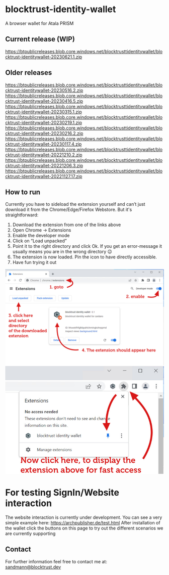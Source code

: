 # blocktrust-identity-wallet
A browser wallet for Atala PRISM

## Current release (WIP)
https://btpublicreleases.blob.core.windows.net/blocktrusttidentitywallet/blocktrust-identitywallet-20230621.1.zip

## Older releases
https://btpublicreleases.blob.core.windows.net/blocktrusttidentitywallet/blocktrust-identitywallet-20230516.2.zip
https://btpublicreleases.blob.core.windows.net/blocktrusttidentitywallet/blocktrust-identitywallet-20230416.5.zip
https://btpublicreleases.blob.core.windows.net/blocktrusttidentitywallet/blocktrust-identitywallet-20230315.1.zip
https://btpublicreleases.blob.core.windows.net/blocktrusttidentitywallet/blocktrust-identitywallet-20230219.1.zip
https://btpublicreleases.blob.core.windows.net/blocktrusttidentitywallet/blocktrust-identitywallet-20230216.2.zip
https://btpublicreleases.blob.core.windows.net/blocktrusttidentitywallet/blocktrust-identitywallet-20230117.4.zip
https://btpublicreleases.blob.core.windows.net/blocktrusttidentitywallet/blocktrust-identitywallet-20221210.2.zip
https://btpublicreleases.blob.core.windows.net/blocktrusttidentitywallet/blocktrust-identitywallet-20221206.3.zip
https://btpublicreleases.blob.core.windows.net/blocktrusttidentitywallet/blocktrust-identitywallet-20221127.17.zip

## How to run
Currently you have to sideload the extension yourself and can’t just download it from the Chrome/Edge/Firefox Webstore.
But it's straightforward:
1.	Download the extension from one of the links above
2.	Open Chrome → Extensions
3.	Enable the developer mode
4.	Click on “Load unpacked”
5.	Point it to the right directory and click Ok. If you get an error-message it usually means you are in the wrong directory 😉
6.	The extension is now loaded. Pin the icon to have directly accessible.
7.	Have fun trying it out

![Install wallet in chrome](installChromeWallet1.jpg)
![Enable wallet in chrome](installChromeWallet2.jpg)

# For testing SignIn/Website interaction
The website interaction is currently under development. You can see a very simple example here: https://archpublisher.de/test.html
After installation of the wallet click the buttons on this page to try out the different scenarios we are currently supporting

## Contact
For further information feel free to contact me at: sandmann@blocktrust.dev
